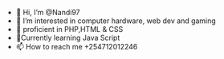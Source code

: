 - 👋 Hi, I’m @Nandi97
- 👀 I’m interested in computer hardware, web dev and gaming
- 🌱 proficient in PHP,HTML & CSS
- 🌱Currently learning Java Script
- 📫 How to reach me +254712012246

<!---
Nandi97/Nandi97 is a ✨ special ✨ repository because its `README.md` (this file) appears on your GitHub profile.
You can click the Preview link to take a look at your changes.
--->
